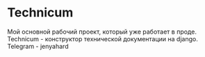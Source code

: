 # Technicum
Мой основной рабочий проект, который уже работает в проде.
Technicum - конструктор технической документации на django.
Telegram - jenyahard

